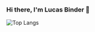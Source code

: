 ### Hi there, I'm Lucas Binder 👋
![Top Langs](https://github-readme-stats.vercel.app/api/top-langs/?username=anuraghazra&layout=compact)
<!--
**LucasB9/LucasB9** is a ✨ _special_ ✨ repository because its `README.md` (this file) appears on your GitHub profile.


Here are some ideas to get you started:

- 🔭 I’m currently working on ...
- 🌱 I’m currently learning ...
- 👯 I’m looking to collaborate on ...
- 🤔 I’m looking for help with ...
- 💬 Ask me about ...
- 📫 How to reach me: ...
- 😄 Pronouns: ...
- ⚡ Fun fact: ...
-->
